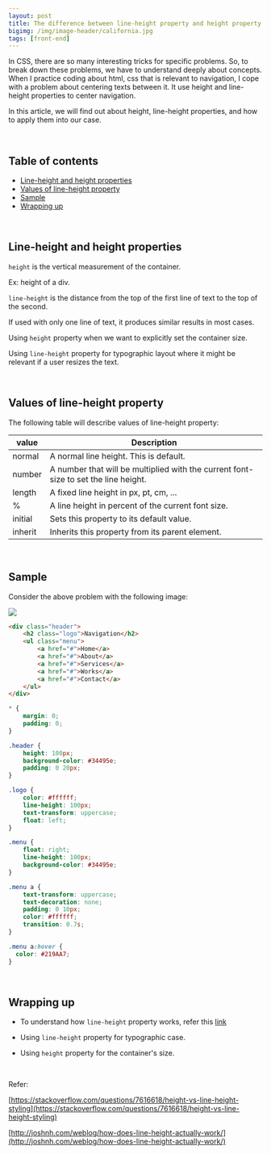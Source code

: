 ```yaml
---
layout: post
title: The difference between line-height property and height property in CSS
bigimg: /img/image-header/california.jpg
tags: [front-end]
---
```


In CSS, there are so many interesting tricks for specific problems. So, to break down these problems, we have to understand deeply about concepts. When I practice coding about html, css that is relevant to navigation, I cope with a problem about centering texts between it. It use height and line-height properties to center navigation.

In this article, we will find out about height, line-height properties, and how to apply them into our case.

<br>

## Table of contents
- [Line-height and height properties](#line-height-and-height-properties)
- [Values of line-height property](#values-of-line-height-property)
- [Sample](#sample)
- [Wrapping up](#wrapping-up)

<br>

## Line-height and height properties
```height``` is the vertical measurement of the container.

Ex: height of a div.

```line-height``` is the distance from the top of the first line of text to the top of the second.

If used with only one line of text, it produces similar results in most cases.

Using ```height``` property when we want to explicitly set the container size.

Using ```line-height``` property for typographic layout where it might be relevant if a user resizes the text.

<br>

## Values of line-height property
The following table will describe values of line-height property:

|    value    |      Description       |
| ----------- | ---------------------- |
| normal      | A normal line height. This is default. |
| number      | A number that will be multiplied with the current font-size to set the line height. |
| length      | A fixed line height in px, pt, cm, ... |
| %           | A line height in percent of the current font size. |
| initial     | Sets this property to its default value. |
| inherit     | Inherits this property from its parent element. |

<br>

## Sample
Consider the above problem with the following image:

![](../img/front-end/line-height-and-height-navigation.png)

```html 
<div class="header">
    <h2 class="logo">Navigation</h2>
    <ul class="menu">
        <a href="#">Home</a>
        <a href="#">About</a>
        <a href="#">Services</a>
        <a href="#">Works</a>
        <a href="#">Contact</a>
    </ul>
</div>
```

```css
* {
    margin: 0;
    padding: 0; 
}

.header {
    height: 100px;
    background-color: #34495e;
    padding: 0 20px;
}

.logo {
    color: #ffffff;
    line-height: 100px;
    text-transform: uppercase;
    float: left;
}

.menu {
    float: right;
    line-height: 100px;
    background-color: #34495e;    
}

.menu a {
    text-transform: uppercase;
    text-decoration: none;
    padding: 0 10px;
    color: #ffffff;
    transition: 0.7s;
}

.menu a:hover {
  color: #219AA7;
}
```

<br>

## Wrapping up
- To understand how ```line-height``` property works, refer this [link](http://joshnh.com/weblog/how-does-line-height-actually-work/)

- Using ```line-height``` property for typographic case.

- Using ```height``` property for the container's size.
<br>

Refer:

[https://stackoverflow.com/questions/7616618/height-vs-line-height-styling](https://stackoverflow.com/questions/7616618/height-vs-line-height-styling)

[http://joshnh.com/weblog/how-does-line-height-actually-work/](http://joshnh.com/weblog/how-does-line-height-actually-work/)